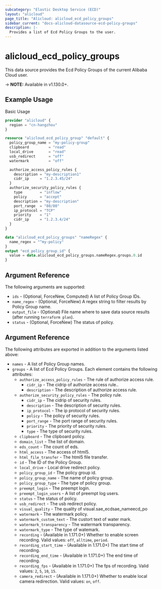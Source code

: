 ```yaml
---
subcategory: "Elastic Desktop Service (ECD)"
layout: "alicloud"
page_title: "Alicloud: alicloud_ecd_policy_groups"
sidebar_current: "docs-alicloud-datasource-ecd-policy-groups"
description: |-
  Provides a list of Ecd Policy Groups to the user.
---
```


# alicloud\_ecd\_policy\_groups

This data source provides the Ecd Policy Groups of the current Alibaba Cloud user.

-> **NOTE:** Available in v1.130.0+.

## Example Usage

Basic Usage

```terraform
provider "alicloud" {
  region = "cn-hangzhou"
}

resource "alicloud_ecd_policy_group" "default" {
  policy_group_name = "my-policy-group"
  clipboard         = "read"
  local_drive       = "read"
  usb_redirect      = "off"
  watermark         = "off"

  authorize_access_policy_rules {
    description = "my-description1"
    cidr_ip     = "1.2.3.45/24"
  }
  authorize_security_policy_rules {
    type        = "inflow"
    policy      = "accept"
    description = "my-description"
    port_range  = "80/80"
    ip_protocol = "TCP"
    priority    = "1"
    cidr_ip     = "1.2.3.4/24"
  }
}

data "alicloud_ecd_policy_groups" "nameRegex" {
  name_regex = "^my-policy"
}
output "ecd_policy_group_id" {
  value = data.alicloud_ecd_policy_groups.nameRegex.groups.0.id
}
```

## Argument Reference

The following arguments are supported:

* `ids` - (Optional, ForceNew, Computed)  A list of Policy Group IDs.
* `name_regex` - (Optional, ForceNew) A regex string to filter results by Policy Group name.
* `output_file` - (Optional) File name where to save data source results (after running `terraform plan`).
* `status` - (Optional, ForceNew) The status of policy.

## Argument Reference

The following attributes are exported in addition to the arguments listed above:

* `names` - A list of Policy Group names.
* `groups` - A list of Ecd Policy Groups. Each element contains the following attributes:
	* `authorize_access_policy_rules` - The rule of authorize access rule.
		* `cidr_ip` - The cidrip of authorize access rule..
		* `description` - The description of authorize access rule.
	* `authorize_security_policy_rules` - The policy rule.
		* `cidr_ip` - The cidrip of security rules.
		* `description` - The description of security rules.
		* `ip_protocol` - The ip protocol of security rules.
		* `policy` - The policy of security rules.
		* `port_range` - The port range of security rules.
		* `priority` - The priority of security rules.
		* `type` - The type of security rules.
	* `clipboard` - The clipboard policy.
	* `domain_list` - The list of domain.
	* `eds_count` - The count of eds.
	* `html_access` - The access of html5.
	* `html_file_transfer` - The html5 file transfer.
	* `id` - The ID of the Policy Group.
	* `local_drive` - Local drive redirect policy.
	* `policy_group_id` - The policy group id.
	* `policy_group_name` - The name of policy group.
	* `policy_group_type` - The type of policy group.
	* `preempt_login` - The preempt login.
	* `preempt_login_users` - A list of preempt log users.
	* `status` - The status of policy.
	* `usb_redirect` - The usb redirect policy.
	* `visual_quality` - The quality of visual.sae_ecdsae_nameecd_po
	* `watermark` - The watermark policy.
	* `watermark_custom_text` - The custort text of water mark.
	* `watermark_transparency` - The watermark transparency.
	* `watermark_type` - The type of watemark.
	* `recording` - (Available in 1.171.0+) Whether to enable screen recording. Valid values: `off`, `alltime`, `period`.
	* `recording_start_time` - (Available in 1.171.0+) The start time of recording.
	* `recording_end_time` - (Available in 1.171.0+) The end time of recording.
	* `recording_fps` - (Available in 1.171.0+) The fps of recording. Valid values: `2`, `5`, `10`, `15`.
	* `camera_redirect` - (Available in 1.171.0+) Whether to enable local camera redirection. Valid values: `on`, `off`.
